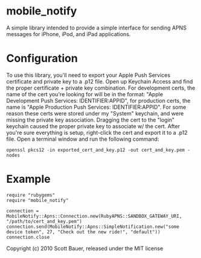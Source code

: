 mobile_notify
======

A simple library intended to provide a simple interface for sending APNS messages for iPhone, iPod, and iPad
applications.

Configuration
=============

To use this library, you'll need to export your Apple Push Services certificate and private key to a .p12 file.  Open up
Keychain Access and find the proper certificate + private key combination.  For development certs, the name of the cert
you're looking for will be in the format: "Apple Development Push Services: IDENTIFIER:APPID", for production certs, the
name is "Apple Production Push Services: IDENTIFIER:APPID".  For some reason these certs were stored under my "System"
keychain, and were missing the private key association.  Dragging the cert to the "login" keychain caused the proper
private key to associate w/ the cert.  After you're sure everything is setup, right-click the cert and export it to a 
.p12 file.  Open a terminal window and run the following command:

    openssl pkcs12 -in exported_cert_and_key.p12 -out cert_and_key.pem -nodes

Example
=======

    require "rubygems"
    require "mobile_notify"

    connection = MobileNotify::Apns::Connection.new(RubyAPNS::SANDBOX_GATEWAY_URI, "/path/to/cert_and_key.pem")
    connection.send(MobileNotify::Apns::SimpleNotification.new("some device token", 27, "Check out the new ride!", "default"))
    connection.close


Copyright (c) 2010 Scott Bauer, released under the MIT license